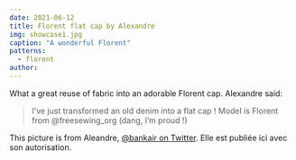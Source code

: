 ```yaml
---
date: 2021-06-12
title: Florent flat cap by Alexandre
img: showcase1.jpg
caption: "A wonderful Florent"
patterns:
  - florent
author:
---
```


What a great reuse of fabric into an adorable Florent cap. Alexandre said:

> I’ve just transformed an old denim into a flat cap ! Model is Florent from @freesewing_org (dang, I’m proud !)

<Note>

This picture is from Aleandre, [@bankair on Twitter](https://twitter.com/bankair). Elle est publiée ici avec son autorisation.

</Note>
